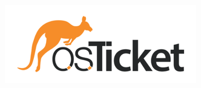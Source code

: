 <p align="center">
  <a href="https://github.com/drewmarsh/osTicket-post-install-configuration">
    <img src="/images/osticket-banner.png" width="598" alt="Banner">
  </a>
</p>